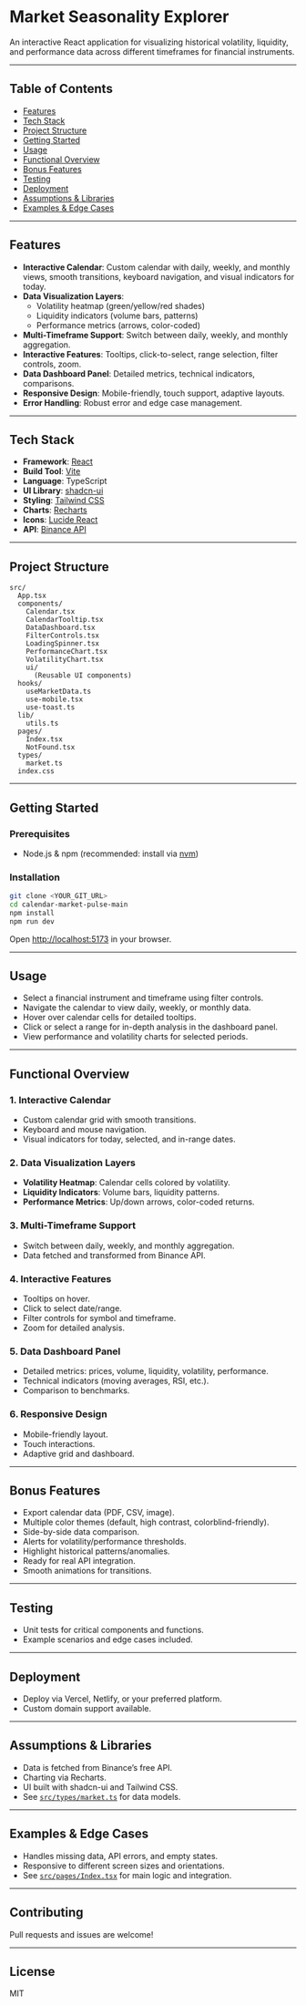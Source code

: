 # Market Seasonality Explorer

An interactive React application for visualizing historical volatility, liquidity, and performance data across different timeframes for financial instruments.

---

## Table of Contents

- [Features](#features)
- [Tech Stack](#tech-stack)
- [Project Structure](#project-structure)
- [Getting Started](#getting-started)
- [Usage](#usage)
- [Functional Overview](#functional-overview)
- [Bonus Features](#bonus-features)
- [Testing](#testing)
- [Deployment](#deployment)
- [Assumptions & Libraries](#assumptions--libraries)
- [Examples & Edge Cases](#examples--edge-cases)

---

## Features

- **Interactive Calendar**: Custom calendar with daily, weekly, and monthly views, smooth transitions, keyboard navigation, and visual indicators for today.
- **Data Visualization Layers**:
  - Volatility heatmap (green/yellow/red shades)
  - Liquidity indicators (volume bars, patterns)
  - Performance metrics (arrows, color-coded)
- **Multi-Timeframe Support**: Switch between daily, weekly, and monthly aggregation.
- **Interactive Features**: Tooltips, click-to-select, range selection, filter controls, zoom.
- **Data Dashboard Panel**: Detailed metrics, technical indicators, comparisons.
- **Responsive Design**: Mobile-friendly, touch support, adaptive layouts.
- **Error Handling**: Robust error and edge case management.

---

## Tech Stack

- **Framework**: [React](https://react.dev/)
- **Build Tool**: [Vite](https://vitejs.dev/)
- **Language**: TypeScript
- **UI Library**: [shadcn-ui](https://ui.shadcn.com/)
- **Styling**: [Tailwind CSS](https://tailwindcss.com/)
- **Charts**: [Recharts](https://recharts.org/)
- **Icons**: [Lucide React](https://lucide.dev/)
- **API**: [Binance API](https://binance-docs.github.io/apidocs/spot/en/#kline-candlestick-data)

---

## Project Structure

```
src/
  App.tsx
  components/
    Calendar.tsx
    CalendarTooltip.tsx
    DataDashboard.tsx
    FilterControls.tsx
    LoadingSpinner.tsx
    PerformanceChart.tsx
    VolatilityChart.tsx
    ui/
      (Reusable UI components)
  hooks/
    useMarketData.ts
    use-mobile.tsx
    use-toast.ts
  lib/
    utils.ts
  pages/
    Index.tsx
    NotFound.tsx
  types/
    market.ts
  index.css
```

---

## Getting Started

### Prerequisites

- Node.js & npm (recommended: install via [nvm](https://github.com/nvm-sh/nvm#installing-and-updating))

### Installation

```sh
git clone <YOUR_GIT_URL>
cd calendar-market-pulse-main
npm install
npm run dev
```

Open [http://localhost:5173](http://localhost:5173) in your browser.

---

## Usage

- Select a financial instrument and timeframe using filter controls.
- Navigate the calendar to view daily, weekly, or monthly data.
- Hover over calendar cells for detailed tooltips.
- Click or select a range for in-depth analysis in the dashboard panel.
- View performance and volatility charts for selected periods.

---

## Functional Overview

### 1. Interactive Calendar

- Custom calendar grid with smooth transitions.
- Keyboard and mouse navigation.
- Visual indicators for today, selected, and in-range dates.

### 2. Data Visualization Layers

- **Volatility Heatmap**: Calendar cells colored by volatility.
- **Liquidity Indicators**: Volume bars, liquidity patterns.
- **Performance Metrics**: Up/down arrows, color-coded returns.

### 3. Multi-Timeframe Support

- Switch between daily, weekly, and monthly aggregation.
- Data fetched and transformed from Binance API.

### 4. Interactive Features

- Tooltips on hover.
- Click to select date/range.
- Filter controls for symbol and timeframe.
- Zoom for detailed analysis.

### 5. Data Dashboard Panel

- Detailed metrics: prices, volume, liquidity, volatility, performance.
- Technical indicators (moving averages, RSI, etc.).
- Comparison to benchmarks.

### 6. Responsive Design

- Mobile-friendly layout.
- Touch interactions.
- Adaptive grid and dashboard.

---

## Bonus Features

- Export calendar data (PDF, CSV, image).
- Multiple color themes (default, high contrast, colorblind-friendly).
- Side-by-side data comparison.
- Alerts for volatility/performance thresholds.
- Highlight historical patterns/anomalies.
- Ready for real API integration.
- Smooth animations for transitions.

---

## Testing

- Unit tests for critical components and functions.
- Example scenarios and edge cases included.

---

## Deployment

- Deploy via Vercel, Netlify, or your preferred platform.
- Custom domain support available.

---

## Assumptions & Libraries

- Data is fetched from Binance’s free API.
- Charting via Recharts.
- UI built with shadcn-ui and Tailwind CSS.
- See [`src/types/market.ts`](src/types/market.ts) for data models.

---

## Examples & Edge Cases

- Handles missing data, API errors, and empty states.
- Responsive to different screen sizes and orientations.
- See [`src/pages/Index.tsx`](src/pages/Index.tsx) for main logic and integration.

---

## Contributing

Pull requests and issues are welcome!

---

## License

MIT
